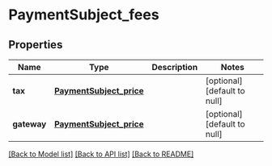 # PaymentSubject_fees
## Properties

| Name | Type | Description | Notes |
|------------ | ------------- | ------------- | -------------|
| **tax** | [**PaymentSubject_price**](PaymentSubject_price.md) |  | [optional] [default to null] |
| **gateway** | [**PaymentSubject_price**](PaymentSubject_price.md) |  | [optional] [default to null] |

[[Back to Model list]](../README.md#documentation-for-models) [[Back to API list]](../README.md#documentation-for-api-endpoints) [[Back to README]](../README.md)


